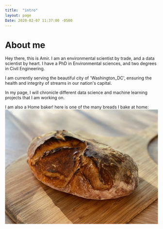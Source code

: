 ```yaml
---
title:  "intro"
layout: page
Date: 2020-02-07 11:37:00 -0500
---
```

# About me

Hey there, this is Amir. I am an environmental scientist by trade, and a data scientist by heart. I have a PhD in Environmental sciences, and two degrees in Civil Engineering.

I am currently serving the beautiful city of 'Washington_DC', ensuring the health and integrity of streams in our nation's capital.


In my page, I will chronicle different data science and machine learning projects that I am working on.


I am also a Home baker! here is one of the many breads I bake at home:
![my bread](https://raw.githubusercontent.com/CoolSciGuy/coolsciguy.github.io/master/assets/bread.jpeg)
